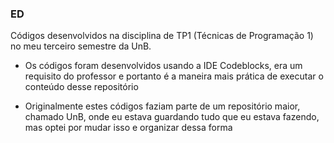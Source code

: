 ### ED

Códigos desenvolvidos na disciplina de TP1 (Técnicas de Programação 1) no meu terceiro semestre da UnB.

* Os códigos foram desenvolvidos usando a IDE Codeblocks, era um requisito do professor e portanto é a maneira mais prática de executar o conteúdo desse repositório

* Originalmente estes códigos faziam parte de um repositório maior, chamado UnB, onde eu estava guardando tudo que eu estava fazendo, mas optei por mudar isso e organizar dessa forma
